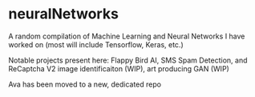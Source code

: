 # neuralNetworks
A random compilation of Machine Learning and Neural Networks I have worked on (most will include Tensorflow, Keras, etc.)

Notable projects present here: Flappy Bird AI, SMS Spam Detection, and ReCaptcha V2 image identificaiton (WIP), art producing GAN (WIP)

Ava has been moved to a new, dedicated repo
